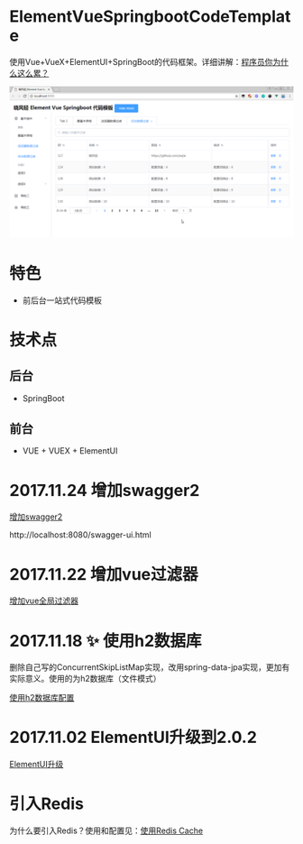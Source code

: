 # ElementVueSpringbootCodeTemplate
使用Vue+VueX+ElementUI+SpringBoot的代码框架。详细讲解：[程序员你为什么这么累？](https://zhuanlan.zhihu.com/p/28705206)

![](pictures/main.png)

# 特色

* 前后台一站式代码模板

# 技术点

## 后台
* SpringBoot

## 前台
* VUE + VUEX + ElementUI

# 2017.11.24 增加swagger2

[增加swagger2](enable-swagger2.md)

http://localhost:8080/swagger-ui.html

# 2017.11.22 增加vue过滤器

[增加vue全局过滤器](vue-filter.md)

# 2017.11.18 :sparkles: 使用h2数据库

删除自己写的ConcurrentSkipListMap实现，改用spring-data-jpa实现，更加有实际意义。使用的为h2数据库（文件模式）

[使用h2数据库配置](spring-jpa-data-use-h2-database.md)

# 2017.11.02 ElementUI升级到2.0.2

[ElementUI升级](update-elementui.md)

# 引入Redis

为什么要引入Redis？使用和配置见：[使用Redis Cache](use-redis-cache.md)